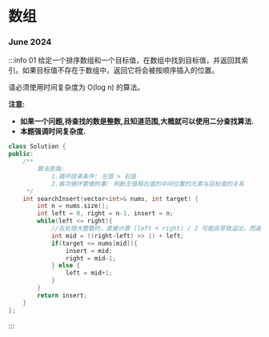 # 数组

### June 2024
:::info 01
给定一个排序数组和一个目标值，在数组中找到目标值，并返回其索引。如果目标值不存在于数组中，返回它将会被按顺序插入的位置。

请必须使用时间复杂度为 O(log n) 的算法。

**注意:**

- **如果一个问题,待查找的数是整数,且知道范围,大概就可以使用二分查找算法.**
- **本题强调时间复杂度.**

```C++
class Solution {
public:
    /**
        算法思路: 
            1.循环结束条件: 左值 > 右值
            2.每次循环要做的事: 判断左值和右值的中间位置的元素与目标值的关系
     */
    int searchInsert(vector<int>& nums, int target) {
        int n = nums.size();
        int left = 0, right = n-1, insert = n;
        while(left <= right){
            //在处理大整数时，直接计算 (left + right) / 2 可能会导致溢出，而通过 ((right - left) >> 1) + left 的方法则避免了这种情况
            int mid = ((right-left) >> 1) + left;
            if(target <= nums[mid]){
                insert = mid;
                right = mid-1;
            } else {
                left = mid+1;
            }
        }
        return insert;
    }
};
```
:::

